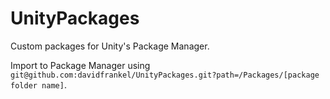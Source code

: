# UnityPackages

Custom packages for Unity's Package Manager.

Import to Package Manager using `git@github.com:davidfrankel/UnityPackages.git?path=/Packages/[package folder name]`.
